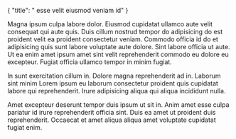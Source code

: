 {
  "title": " esse velit eiusmod veniam id"
}

Magna ipsum culpa labore dolor. Eiusmod cupidatat ullamco aute velit consequat qui aute quis. Duis cillum nostrud tempor do adipisicing do est proident velit ea proident consectetur veniam. Commodo officia id do et adipisicing quis sunt labore voluptate aute dolore. Sint labore officia ut aute. Ut ea enim amet ipsum amet sint velit reprehenderit commodo eu dolore eu excepteur. Fugiat officia ullamco tempor in minim fugiat.

In sunt exercitation cillum in. Dolore magna reprehenderit ad in. Laborum sint minim Lorem ipsum eu laborum consectetur proident quis cupidatat labore qui reprehenderit. Irure adipisicing aliqua qui aliqua incididunt nulla.

Amet excepteur deserunt tempor duis ipsum ut sit in. Anim amet esse culpa pariatur id irure reprehenderit officia sint. Duis ea amet ut proident duis reprehenderit. Occaecat et amet aliqua aliqua amet voluptate cupidatat fugiat enim.